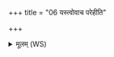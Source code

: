 +++
title = "06 यस्त्वोवाच परेहीति"

+++
<details><summary>मूलम् (WS)</summary>

यस्त्वोवाच परेहीति प्रतिकूलमुदाय्यम् ।  
तं कृत्ये अभिनिवर्तस्व मास्मानिच्छो अनागसः ॥॥ ७ ॥  
यस्ते परूंषि सन्दधौ रथस्येव ऋभुर्धिया ।  
तं गच्छ तत्र तेयनमज्ञातस्तेयं जनः ॥ ॥ ८ ॥
</details>